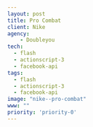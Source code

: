```yaml
---
layout: post
title: Pro Combat
client: Nike
agency:
    - Doubleyou
tech:
  - flash
  - actionscript-3
  - facebook-api
tags:
  - flash
  - actionscript-3
  - facebook-api
image: "nike--pro-combat"
www: ""
priority: 'priority-0'
---
```

